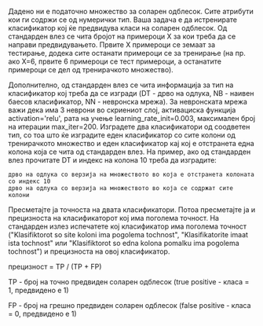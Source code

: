 Дадено ни е податочно множество за соларен одблесок. Сите атрибути кои ги содржи се од нумерички тип. Ваша задача е да истренирате класификатор кој ќе предвидува класи на соларен одблесок. Од стандарден влез се чита бројот на примероци X за кои треба да се направи предвидувањето. Првите X примероци се земаат за тестирање, додека сите останати примероци се за тренирање (на пр. ако X=6, првите 6 примероци се тест примероци, а останатите примероци се дел од тренирачкото множество). 

Дополнително, од стандарден влез се чита информација за тип на класификатор кој треба да се изгради (DT - дрво на одлука, NB - наивен баесов класификатор, NN - невронска мрежа). За невронската мрежа важи дека има 3 неврони во скриениот слој, активациска функција activation='relu', рата на учење learning_rate_init=0.003, максимален број на итерации max_iter=200. Изградете два класификатори од соодветен тип, со тоа што ќе изградите еден класификатор со сите колони од тренирачкото множество и еден класификатор кај кој е отстранета една колона која се чита од стандарден влез. На пример, ако од стандарден влез прочитате DT и индекс на колона 10 треба да изградите:

    дрво на одлука со верзија на множеството во која е отстранета колоната со индекс 10
    дрво на одлука со верзија на множеството во која се содржат сите колони

Пресметајте ја точноста на двата класификатори. Потоа пресметајте ја и прецизноста на класификаторот кој има поголема точност. На стандарден излез испечатете кој класификатор има поголема точност ("Klasifiktorot so site koloni ima pogolema tochnost", "Klasifikatorite imaat ista tochnost" или "Klasifiktorot so edna kolona pomalku ima pogolema tochnost") и прецизноста на овој класификатор.

прецизност = TP / (TP + FP)


TP - број на точно предвиден соларен одблесок (true positive - класа = 1, предвидено е 1)

FP - број на грешно предвиден соларен одблесок (false positive - класа = 0, предвидено е 1)